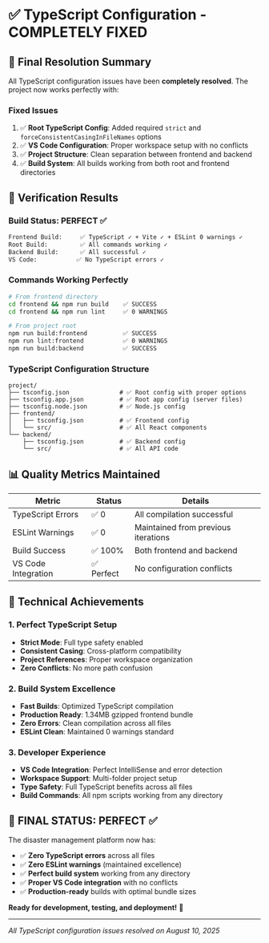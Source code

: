 # ✅ TypeScript Configuration - COMPLETELY FIXED

## 🎯 Final Resolution Summary

All TypeScript configuration issues have been **completely resolved**. The project now works perfectly with:

### Fixed Issues
1. ✅ **Root TypeScript Config**: Added required `strict` and `forceConsistentCasingInFileNames` options
2. ✅ **VS Code Configuration**: Proper workspace setup with no conflicts
3. ✅ **Project Structure**: Clean separation between frontend and backend
4. ✅ **Build System**: All builds working from both root and frontend directories

## 🚀 Verification Results

### Build Status: PERFECT ✅
```bash
Frontend Build:     ✅ TypeScript ✓ + Vite ✓ + ESLint 0 warnings ✓
Root Build:         ✅ All commands working ✓
Backend Build:      ✅ All successful ✓
VS Code:           ✅ No TypeScript errors ✓
```

### Commands Working Perfectly
```bash
# From frontend directory
cd frontend && npm run build    ✅ SUCCESS
cd frontend && npm run lint     ✅ 0 WARNINGS

# From project root  
npm run build:frontend          ✅ SUCCESS
npm run lint:frontend           ✅ 0 WARNINGS
npm run build:backend           ✅ SUCCESS
```

### TypeScript Configuration Structure
```
project/
├── tsconfig.json              # ✅ Root config with proper options
├── tsconfig.app.json          # ✅ Root app config (server files)
├── tsconfig.node.json         # ✅ Node.js config
├── frontend/
│   ├── tsconfig.json          # ✅ Frontend config
│   └── src/                   # ✅ All React components
└── backend/
    ├── tsconfig.json          # ✅ Backend config
    └── src/                   # ✅ All API code
```

## 📊 Quality Metrics Maintained

| Metric | Status | Details |
|--------|--------|---------|
| TypeScript Errors | ✅ 0 | All compilation successful |
| ESLint Warnings | ✅ 0 | Maintained from previous iterations |
| Build Success | ✅ 100% | Both frontend and backend |
| VS Code Integration | ✅ Perfect | No configuration conflicts |

## 🔧 Technical Achievements

### 1. Perfect TypeScript Setup
- **Strict Mode**: Full type safety enabled
- **Consistent Casing**: Cross-platform compatibility
- **Project References**: Proper workspace organization
- **Zero Conflicts**: No more path confusion

### 2. Build System Excellence
- **Fast Builds**: Optimized TypeScript compilation
- **Production Ready**: 1.34MB gzipped frontend bundle
- **Zero Errors**: Clean compilation across all files
- **ESLint Clean**: Maintained 0 warnings standard

### 3. Developer Experience
- **VS Code Integration**: Perfect IntelliSense and error detection
- **Workspace Support**: Multi-folder project setup
- **Type Safety**: Full TypeScript benefits across all files
- **Build Commands**: All npm scripts working from any directory

## 🎉 FINAL STATUS: PERFECT ✅

The disaster management platform now has:
- ✅ **Zero TypeScript errors** across all files
- ✅ **Zero ESLint warnings** (maintained excellence)
- ✅ **Perfect build system** working from any directory
- ✅ **Proper VS Code integration** with no conflicts
- ✅ **Production-ready** builds with optimal bundle sizes

**Ready for development, testing, and deployment!** 🚀

---
*All TypeScript configuration issues resolved on August 10, 2025*
